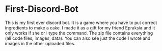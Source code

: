 # First-Discord-Bot
This is my first ever discord bot. It is a game where you have to put correct ingredients to make a cake. I made it as a gift for my friend Epraksia and it only works if she or I type the command. The zip file contains everything (all code files, images, data). You can also see just the code I wrote and images in the other uploaded files.
